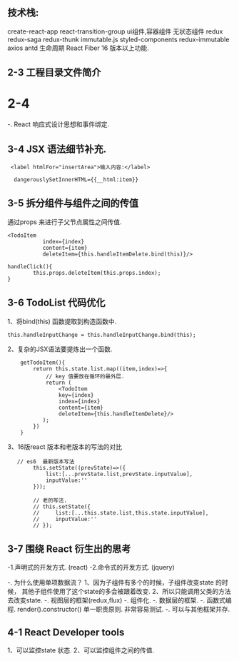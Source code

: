## 技术栈:
create-react-app
react-transition-group
ui组件,容器组件
无状态组件
redux
redux-saga
redux-thunk
immutable.js
styled-components
redux-immutable
axios
antd
生命周期
React Fiber 16 版本以上功能.

## 2-3 工程目录文件简介

# 2-4 
-. React 响应式设计思想和事件绑定.

## 3-4 JSX 语法细节补充.

```
 <label htmlFor="insertArea">输入内容:</label>

  dangerouslySetInnerHTML={{__html:item}}
```

## 3-5 拆分组件与组件之间的传值
通过props 来进行子父节点属性之间传值.
```
<TodoItem 
           index={index} 
           content={item}
           deleteItem={this.handleItemDelete.bind(this)}/>

handleClick(){
        this.props.deleteItem(this.props.index);
}

```
## 3-6 TodoList 代码优化

1、将bind(this) 函数提取到构造函数中.
```
this.handleInputChange = this.handleInputChange.bind(this);
```

2、复杂的JSX语法要提炼出一个函数.
```
    getTodoItem(){
        return this.state.list.map((item,index)=>{
            // key 值要放在循环的最外层.
            return (
                <TodoItem 
                key={index}
                index={index} 
                content={item}
                deleteItem={this.handleItemDelete}/>
           );
        })
    }
```

3、16版react 版本和老版本的写法的对比
```
   // es6  最新版本写法
        this.setState((prevState)=>({
            list:[...prevState.list,prevState.inputValue],
            inputValue:''
        }));

        // 老的写法.
        // this.setState({
        //     list:[...this.state.list,this.state.inputValue],
        //     inputValue:''
        // });
```
## 3-7 围绕 React 衍生出的思考
-1.声明式的开发方式. (react)
-2.命令式的开发方式. (jquery)

-. 为什么使用单项数据流？
1、因为子组件有多个的时候，子组件改变state 的时候，
其他子组件使用了这个state的多会被跟着改变.
2、所以只能调用父类的方法去改变state.
-. 视图层的框架(redux,flux)
-. 组件化.
-. 数据层的框架.
-. 函数式编程.
render().constructor()
单一职责原则.
非常容易测试.
-. 可以与其他框架并存.

## 4-1 React Developer tools
1、可以监控state 状态.
2、可以监控组件之间的传值.










